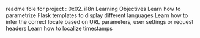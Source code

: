 readme fole for project : 0x02. i18n
Learning Objectives
Learn how to parametrize Flask templates to display different languages
Learn how to infer the correct locale based on URL parameters, user settings or request headers
Learn how to localize timestamps

